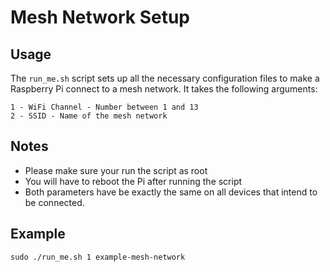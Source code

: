 # Mesh Network Setup

## Usage

The ``run_me.sh`` script sets up all the necessary configuration files to make a Raspberry Pi connect to a mesh network.
It takes the following arguments:

```
1 - WiFi Channel - Number between 1 and 13
2 - SSID - Name of the mesh network
```

## Notes

* Please make sure your run the script as root
* You will have to reboot the Pi after running the script
* Both parameters have be exactly the same on all devices that intend to be connected.

## Example

```sudo ./run_me.sh 1 example-mesh-network```